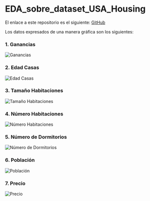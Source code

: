# EDA_sobre_dataset_USA_Housing

El enlace a este repositorio es el siguiente: [GitHub](https://github.com/migueliiin/EDA_sobre_dataset_USA_Housing.git)


Los datos expresados de una manera gráfica son los siguientes:




### 1. Ganancias

![Ganancias](https://user-images.githubusercontent.com/91721552/167269138-2c6538a5-2ada-49f7-9b76-1a50ef62094b.png)

### 2. Edad Casas

![Edad Casas](https://user-images.githubusercontent.com/91721552/167269140-d6c71652-8206-4038-a1d6-dabd8e33f56d.png)

### 3. Tamaño Habitaciones

![Tamaño Habitaciones](https://user-images.githubusercontent.com/91721552/167269141-eea92df2-3378-4ab2-9b79-10a31cb423e8.png)

### 4. Número Habitaciones

![Número Habitaciones](https://user-images.githubusercontent.com/91721552/167269142-83e959a5-016d-4c4a-b5b4-d9510d4fd53a.png)

### 5. Número de Dormitorios

![Número de Dormitorios](https://user-images.githubusercontent.com/91721552/167269143-9fcc7d60-6c8f-492c-b961-010112f5a1c2.png)

### 6. Población

![Población](https://user-images.githubusercontent.com/91721552/167269144-ff818a64-98e4-4be2-9e12-a2c687e84b86.png)

### 7. Precio

![Precio](https://user-images.githubusercontent.com/91721552/167269145-5580020c-548f-49a0-9a30-d5d78c75f7d7.png)